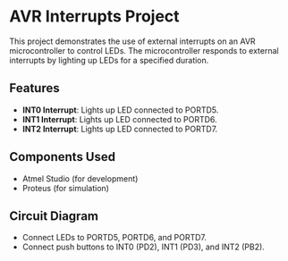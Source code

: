 # AVR Interrupts Project

This project demonstrates the use of external interrupts on an AVR microcontroller to control LEDs. The microcontroller responds to external interrupts by lighting up LEDs for a specified duration.

## Features

- **INT0 Interrupt**: Lights up LED connected to PORTD5.
- **INT1 Interrupt**: Lights up LED connected to PORTD6.
- **INT2 Interrupt**: Lights up LED connected to PORTD7.

## Components Used

- Atmel Studio (for development)
- Proteus (for simulation)

## Circuit Diagram

- Connect LEDs to PORTD5, PORTD6, and PORTD7.
- Connect push buttons to INT0 (PD2), INT1 (PD3), and INT2 (PB2).